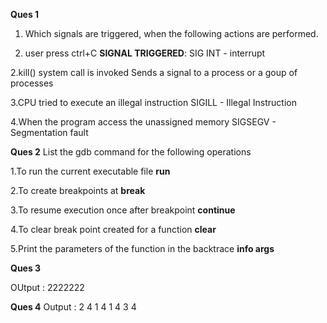 **Ques 1**
1. Which signals are triggered, when the following actions are performed.

1. user press ctrl+C
         **SIGNAL TRIGGERED**: SIG INT - interrupt

2.kill() system call is invoked
        Sends a signal to a process or a goup of processes

3.CPU tried to execute an illegal instruction
        SIGILL - Illegal Instruction

4.When the program access the unassigned memory
        SIGSEGV - Segmentation fault

**Ques 2**
List the gdb command for the following operations

1.To run the current executable file
      **run**

2.To create breakpoints at
      **break**

3.To resume execution once after breakpoint
      **continue**
      
4.To clear break point created for a function
      **clear**

5.Print the parameters of the function in the backtrace
      **info args**

  **Ques 3**

OUtput : 2222222


**Ques 4**
Output : 2 4 1 4 1 4 3 4



